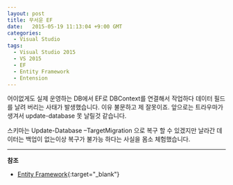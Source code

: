 ```yaml
---
layout: post
title: 무서운 EF
date:   2015-05-19 11:13:04 +9:00 GMT
categories: 
  - Visual Studio
tags: 
  - Visual Studio 2015
  - VS 2015
  - EF
  - Entity Framework
  - Entension
---
```


어이없게도 실제 운영하는 DB에서 EF로 DBContext를 연결해서 작업하다 데이터 필드를 날려 버리는 사태가 발생했습니다. 이유 불문하고 제 잘못이죠. 앞으로는 트라우마가 생겨서 update-database 못 날릴것 같습니다.

스키마는 Update-Database –TargetMigration 으로 복구 할 수 있겠지만 날라간 데이터는 백업이 없는이상 복구가 불가능 하다는 사실을 몸소 체험했습니다.

---
**참조**    

* [Entity Framework](https://msdn.microsoft.com/en-us/data/jj591621.aspx){:target="_blank"}